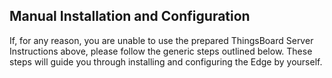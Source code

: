 ## Manual Installation and Configuration

If, for any reason, you are unable to use the prepared ThingsBoard Server Instructions above, please follow the generic steps outlined below.
These steps will guide you through installing and configuring the Edge by yourself.